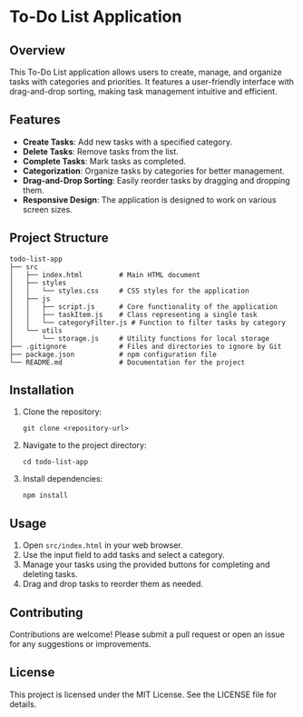 # To-Do List Application

## Overview
This To-Do List application allows users to create, manage, and organize tasks with categories and priorities. It features a user-friendly interface with drag-and-drop sorting, making task management intuitive and efficient.

## Features
- **Create Tasks**: Add new tasks with a specified category.
- **Delete Tasks**: Remove tasks from the list.
- **Complete Tasks**: Mark tasks as completed.
- **Categorization**: Organize tasks by categories for better management.
- **Drag-and-Drop Sorting**: Easily reorder tasks by dragging and dropping them.
- **Responsive Design**: The application is designed to work on various screen sizes.

## Project Structure
```
todo-list-app
├── src
│   ├── index.html         # Main HTML document
│   ├── styles
│   │   └── styles.css     # CSS styles for the application
│   ├── js
│   │   ├── script.js      # Core functionality of the application
│   │   ├── taskItem.js    # Class representing a single task
│   │   └── categoryFilter.js # Function to filter tasks by category
│   └── utils
│       └── storage.js     # Utility functions for local storage
├── .gitignore             # Files and directories to ignore by Git
├── package.json           # npm configuration file
└── README.md              # Documentation for the project
```

## Installation
1. Clone the repository:
   ```
   git clone <repository-url>
   ```
2. Navigate to the project directory:
   ```
   cd todo-list-app
   ```
3. Install dependencies:
   ```
   npm install
   ```

## Usage
1. Open `src/index.html` in your web browser.
2. Use the input field to add tasks and select a category.
3. Manage your tasks using the provided buttons for completing and deleting tasks.
4. Drag and drop tasks to reorder them as needed.

## Contributing
Contributions are welcome! Please submit a pull request or open an issue for any suggestions or improvements.

## License
This project is licensed under the MIT License. See the LICENSE file for details.